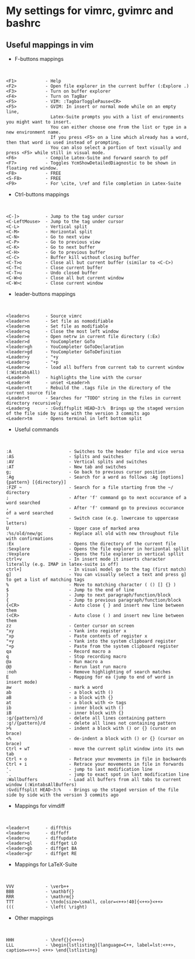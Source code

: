 My settings for vimrc, gvimrc and bashrc
========================================


Useful mappings in vim
------------

- F-buttons mappings

&nbsp;

	<F1>           - Help
    <F2>           - Open file explorer in the current buffer (:Explore .)
    <F3>           - Turn on buffer explorer
    <F4>           - Turn on TagBar
    <F5>           - VIM: :TagbarTogglePause<CR>
    <F5>           - GVIM: In insert or normal mode while on an empty line, 
	                 Latex-Suite prompts you with a list of environments you might want to insert. 
					 You can either choose one from the list or type in a new environment name. 
					 If you press <F5> on a line which already has a word, then that word is used instead of prompting.
					 You can also select a portion of text visually and press <F5> while still in visual mode.
    <F6>           - Compile Latex-Suite and forward search to pdf
    <F7>           - Toggles YcmShowDetailedDiagnostic to be shown in floating red window.
    <F8>           - FREE
	<S-F8>         - FREE
    <F9>           - For \cite, \ref and file completion in Latex-Suite

- Ctrl-buttons mappings

&nbsp;

    <C-]>          - Jump to the tag under cursor
    <C-LeftMouse>  - Jump to the tag under cursor
    <C-L>          - Vertical split
    <C-M>          - Horizontal split
    <C-N>          - Go to next view
    <C-P>          - Go to previous view
    <C-K>          - Go to next buffer
    <C-H>          - Go to previous buffer
    <C-C>          - Buffer kill without closing buffer
	<C-T>o         - Close all but current buffer (similar to <C-C>)
	<C-T>c         - Close current buffer
	<C-T>u         - Undo closed buffer
	<C-W>o         - Close all but current window
	<C-W>c         - Close current window


- leader-buttons mappings 

&nbsp;

    <leader>s      - Source vimrc
    <leader>n      - Set file as nomodifiable
    <leader>m      - Set file as modifiable
    <leader>q      - Close the most left window
    <leader>e      - Open netrw in current file directory (:Ex)
    <leader>d      - YouCompleter GoTo
    <leader>gh     - YouCompleter GoToDeclaration
    <leader>gd     - YouCompleter GoToDefinition
    <Leader>y      - "+y
    <Leader>p      - "+p
    <Leader>w      - load all buffers from current tab to current window (:WintabsAll)
    <Leader>h      - highlights the line with the cursor
    <Leader>H      - unset <Leader>h
    <Leader>tt     - Rebuild the .tags file in the directory of the current source file
    <Leader>t      - Searches for "TODO" string in the files in current directory recursively
	<Leader>g      - :Gvdiffsplit HEAD~3:%  Brings up the staged version of the file side by side with the version 3 commits ago
	<Leader>tm     - Opens terminal in left bottom split

- Useful commands

&nbsp;

    :A                      - Switches to the header file and vice versa
    :AS                     - Splits and switches
    :AV                     - Vertical splits and switches
    :AT                     - New tab and switches
    g;                      - Go back to previous cursor position
    :Ag                     - Search for a word as follows :Ag [options] {pattern} [{directory}]
    :FZF ~                  - Search for a file starting from the ~/ directory
    ;                       - After 'f' command go to next occurance of a word searched
    ,                       - After 'f' command go to previous occurance of a word searched
    ~                       - Switch case (e.g. lowercase to uppercase letters)
    U                       - Upper case of marked area
    :%s/old/new/gc          - Replace all old with new throughout file with confirmations
    :Ex                     - Opens the directory of the current file
    :Sexplore               - Opens the file explorer in horizontal spllit
    :Vexplore               - Opens the file explorer in vertical spllit
    ctrl+v                  - In insert mode it inserts character literally (e.g. IMAP in latex-suite is off) 
    ctrl+]                  - In visual model go to the tag (first match)
    g]                      - You can visually select a text and press g] to get a list of matching tags
    %                       - Move to matching character ( () [] {} )
    $                       - Jump to the end of line
    }                       - Jump to next paragraph/function/block
    {                       - Jump to previous paragraph/function/block
    {<CR>                   - Auto close { } and insert new line between them
    (<CR>                   - Auto close ( ) and insert new line between them
    zz                      - Center cursor on screen
    "xy                     - Yank into register x
    "xp                     - Paste contents of register x
    "+y                     - Yank into the system clipboard register
    "+p                     - Paste from the system clipboard register
    qa                      - Record macro a
    q                       - Stop recording macro
    @a                      - Run macro a
    @@                      - Rerun last run macro
    :noh                    - Remove highlighting of search matches
    E                       - Mapping for ea (jump to end of word in insert mode)
    aw                      - mark a word
    ab                      - a block with ()
    aB                      - a block with {}
    at                      - a block with <> tags
    ib                      - inner block with ()
    iB                      - inner block with {}
    :g/{pattern}/d          - delete all lines containing pattern
    :g!/{pattern}/d         - delete all lines not containing pattern
    >%                      - indent a block with () or {} (cursor on brace)
    <%                      - de-indent a block with () or {} (cursor on brace)
    Ctrl + wT               - move the current split window into its own tab 	
    Ctrl + o                - Retrace your movements in file in backwards
    Ctrl + i                - Retrace your movements in file in forwards
    '.                      - jump to last modification line
    `.                      - jump to exact spot in last modification line
    :Wallbuffers            - Load all buffers from all tabs to current window (:WintabsAllBuffers)
    :Gvdiffsplit HEAD~3:%   - Brings up the staged version of the file side by side with the version 3 commits ago

- Mappings for vimdiff

&nbsp;

	<leader>t      - diffthis
	<leader>o      - diffoff
	<leader>u      - diffupdate
	<leader>gl     - diffget LO
	<leader>gb     - diffget BA
	<leader>gr     - diffget RE

- Mappings for LaTeX-Suite

&nbsp;

	VVV            - \verb++
	BBB            - \mathbf{}
	RRR            - \mathrm{}
	TTT            - \todo[size=\small, color=<++>!40]{<++>}<++>
	(((            - \left( \right)

- Other mappings

&nbsp;

	HHH            - \href{}{<++>}
	LLL            - \begin{lstlisting}[language=C++, label=lst:<++>, caption=<++>] <++> \end{lstlisting}
